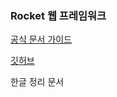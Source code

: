 ### Rocket 웹 프레임워크

[공식 문서 가이드](https://rocket.rs/v0.5/guide/)

[깃허브](https://github.com/rwf2/Rocket)

한글 정리 문서
